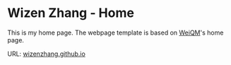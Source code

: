 # Wizen Zhang - Home

This is my home page.
The webpage template is based on [WeiQM](https://weiquanmao.github.io/)'s home page.

URL: [wizenzhang.github.io](https://wizenzhang.github.io)